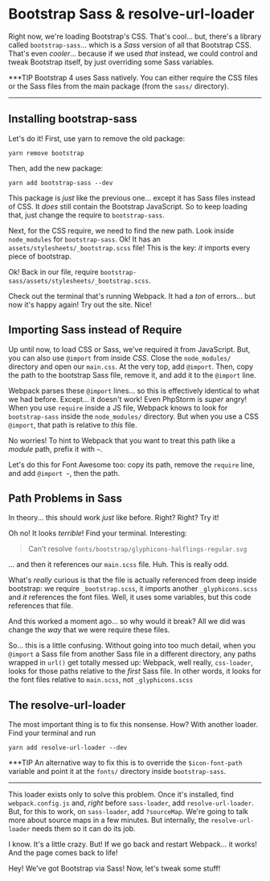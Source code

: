 # Bootstrap Sass & resolve-url-loader

Right now, we're loading Bootstrap's CSS. That's cool... but, there's a library
called `bootstrap-sass`... which is a *Sass* version of all that Bootstrap CSS.
That's even *cooler*... because if we used *that* instead, we could control and
tweak Bootstrap itself, by just overriding some Sass variables.

***TIP
Bootstrap 4 uses Sass natively. You can either require the CSS files or the
Sass files from the main package (from the `sass/` directory).
***

## Installing bootstrap-sass

Let's do it! First, use yarn to remove the old package:

```terminal
yarn remove bootstrap
```

Then, add the new package:

```terminal
yarn add bootstrap-sass --dev
```

This package is *just* like the previous one... except it has Sass files instead
of CSS. It *does* still contain the Bootstrap JavaScript. So to keep loading that,
just change the require to `bootstrap-sass`.

Next, for the CSS require, we need to find the new path. Look inside `node_modules`
for `bootstrap-sass`. Ok! It has an `assets/stylesheets/_bootstrap.scss` file!
This is the key: *it* imports every piece of bootstrap.

Ok! Back in our file, require `bootstrap-sass/assets/stylesheets/_bootstrap.scss`.

Check out the terminal that's running Webpack. It had a *ton* of errors... but now
it's happy again! Try out the site. Nice!

## Importing Sass instead of Require

Up until now, to load CSS or Sass, we've required it from JavaScript. But, you can
also use `@import` from inside *CSS*. Close the `node_modules/` directory and open
our `main.css`. At the very top, add `@import`. Then, copy the path to the bootstrap
Sass file, remove it, and add it to the `@import` line.

Webpack parses these `@import` lines... so this is effectively identical
to what we had before. Except... it doesn't work! Even PhpStorm is *super* angry!
When you use `require` inside a JS file, Webpack knows to look for `bootstrap-sass`
inside the `node_modules/` directory. But when you use a CSS `@import`, that path
is relative to *this* file.

No worries! To hint to Webpack that you want to treat this path like a *module*
path, prefix it with `~`.

Let's do this for Font Awesome too: copy its path, remove the `require` line, and
add `@import ~`, then the path.

## Path Problems in Sass

In theory... this should work *just* like before. Right? Right? Try it!

Oh no! It looks *terrible*! Find your terminal. Interesting:

> Can't resolve `fonts/bootstrap/glyphicons-halflings-regular.svg`

... and then it references our `main.scss` file. Huh. This is really odd.

What's *really* curious is that the file is actually referenced from deep inside
bootstrap: we require `_bootstrap.scss`, it imports another `_glyphicons.scss` and
*it* references the font files. Well, it uses some variables, but this code references
that file.

And this worked a moment ago... so why would it break? All we did was change the
*way* that we were require these files.

So... this is a little confusing. Without going into too much detail, when you
`@import` a Sass file from another Sass file in a different directory, any paths
wrapped in `url()` get totally messed up: Webpack, well really, `css-loader`, looks
for those paths relative to the *first* Sass file. In other words, it looks for
the font files relative to `main.scss`, not `_glyphicons.scss`

## The resolve-url-loader

The most important thing is to fix this nonsense. How? With another loader.
Find your terminal and run

```terminal
yarn add resolve-url-loader --dev
```

***TIP
An alternative way to fix this is to override the `$icon-font-path` variable and
point it at the `fonts/` directory inside `bootstrap-sass`.
***

This loader exists only to solve this problem. Once it's installed, find `webpack.config.js`
and, *right* before `sass-loader`, add `resolve-url-loader`. But, for this to work,
on `sass-loader`, add `?sourceMap`. We're going to talk more about source maps
in a few minutes. But internally, the `resolve-url-loader` needs them so it can
do its job.

I know. It's a little crazy. But! If we go back and restart Webpack... it works!
And the page comes back to life!

Hey! We've got Bootstrap via Sass! Now, let's tweak some stuff!

